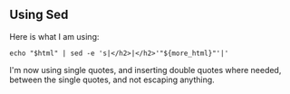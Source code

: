 
## Using Sed

Here is what I am using:

```
echo "$html" | sed -e 's|</h2>|</h2>'"${more_html}"'|'
```

I'm now using single quotes, and inserting double quotes where needed, between the single quotes, and not escaping anything.
